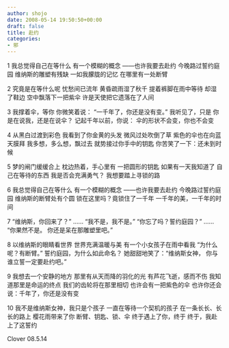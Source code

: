 ```yaml
---
author: shojo
date: 2008-05-14 19:50:50+00:00
draft: false
title: 赴约
categories:
- 邪
---
```


1
我总觉得自己在等什么
有一个模糊的概念
——也许我要去赴约
今晚路过誓约庭园
维纳斯的雕塑有残缺
一如我朦胧的记忆
在哪里有一处断臂

2
究竟是在等什么呢
忧愁间已流年
黄昏疏雨湿了秋千
提着裤脚在雨中等待
却湿了鞋边
空中飘落下一把紫伞
许是天使把它遗落在了人间

3
我撑着伞，等你
你微笑着说：
“一千年了，你还是没有变。”
我听见了，只是
你是在说我，还是在说伞？
记起千年以前，你说：
伞的形状不会变，你也不会变

4
从黑白过渡到彩色
我看到了你金黄的头发
微风过处吹倒了草
紫色的伞也在向蓝天膜拜
我多想，多么想，飘过去
就势接过你手中的钥匙
你苦笑了一下：还未到时候

5
梦的闸门缓缓合上
枕边热着，手心里有
一把圆形的钥匙
如果有一天我知道了
自己在等待的东西
我是否会充满勇气？
我想要踏上寻锁的路

6
我总觉得自己在等什么
有一个模糊的概念
——也许我要去赴约
今晚路过誓约庭园
维纳斯的断臂处有个圆
锁在这里吗？竟锁住了一千年
一千年的美，一千年的时间

7
“维纳斯，你回来了？”
……
“我不是，我不是。”
“你忘了吗？誓约庭园？”
……
“你果然不是。
你还是呆在那雕塑里吧。”

8
以维纳斯的眼睛看世界
世界充满温暖与美
有一个小女孩子在雨中看我
“为什么呢？有断臂。”
誓约庭园，为什么如此命名？
她甜甜地笑了：“维纳斯女神，
你与谁立誓一定要赴约吧。”

9
我想去一个安静的地方
那里有从天而降的羽化的光
有芦花飞逝，感而不伤
我知道那里是命运的终点
我们的齿轮将在那里相切
也许会有一把紫色的伞
也许你还会说：千年了，你还是没有变

10
我不是维纳斯女神，我只是个孩子
一直在等待一个契机的孩子
在一条长长、长长的路上
樱花雨带来了你
断臂、钥匙、锁、伞
终于遇上了你，终于
终于，我赴上了这誓约

Clover 08.5.14
